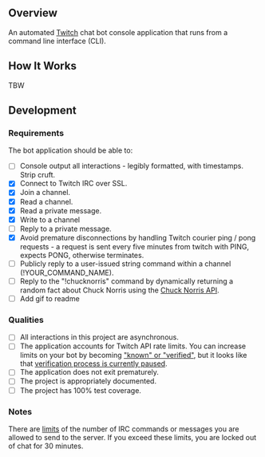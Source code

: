 ## Overview

An automated [Twitch](https://dev.twitch.tv/docs/irc) chat bot console application that runs from a command line interface (CLI).

## How It Works

TBW

## Development

### Requirements

The bot application should be able to:

- [ ] Console output all interactions - legibly formatted, with timestamps. Strip cruft.
- [x] Connect to Twitch IRC over SSL.
- [x] Join a channel.
- [x] Read a channel.
- [x] Read a private message.
- [x] Write to a channel
- [ ] Reply to a private message.
- [x] Avoid premature disconnections by handling Twitch courier ping / pong requests - a request is sent every five minutes from twitch with PING, expects PONG, otherwise terminates.
- [ ] Publicly reply to a user-issued string command within a channel (!YOUR_COMMAND_NAME).
- [ ] Reply to the "!chucknorris" command by dynamically returning a random fact about Chuck Norris using the [Chuck Norris API](https://api.chucknorris.io).
- [ ] Add gif to readme

### Qualities

- [ ] All interactions in this project are asynchronous.
- [ ] The application accounts for Twitch API rate limits. You can increase limits on your bot by becoming ["known" or "verified"](https://dev.twitch.tv/docs/irc/guide#known-and-verified-bots), but it looks like that [verification process is currently paused](https://discuss.dev.twitch.tv/t/an-update-for-the-delayed-bot-verification-request-process/32325).
- [ ] The application does not exit prematurely.
- [ ] The project is appropriately documented.
- [ ] The project has 100% test coverage.

### Notes

There are [limits](https://dev.twitch.tv/docs/irc/guide#command--message-limits) of the number of IRC commands or messages you are allowed to send to the server. If you exceed these limits, you are locked out of chat for 30 minutes.
